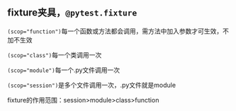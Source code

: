 ## fixture夹具，`@pytest.fixture`

`(scop="function")`每一个函数或方法都会调用，需方法中加入参数才可生效，不加不生效

`(scop="class")`每一个类调用一次

`(scop="module")`每一个.py文件调用一次

`(scop="session")`是多个文件调用一次，.py文件就是module

fixture的作用范围：session>module>class>function